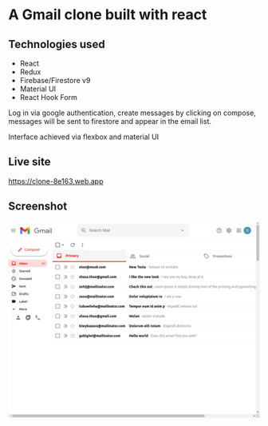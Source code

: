 # A Gmail clone built with react

## Technologies used

- React
- Redux
- Firebase/Firestore v9
- Material UI
- React Hook Form

Log in via google authentication, create messages by clicking on compose,
messages will be sent to firestore and appear in the email list. 

Interface achieved via flexbox and material UI

## Live site
https://clone-8e163.web.app 


## Screenshot
![screenshot of gmail clone](gmail.png)

